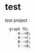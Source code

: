# test
test project


```mermaid
  graph TD;
      A-->B;
      A-->C;
      B-->D;
      C-->D;
```
